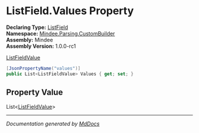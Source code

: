 ﻿<!--  
  <auto-generated>   
    The contents of this file were generated by a tool.  
    Changes to this file may be list if the file is regenerated  
  </auto-generated>   
-->

# ListField.Values Property

**Declaring Type:** [ListField](../index.md)  
**Namespace:** [Mindee.Parsing.CustomBuilder](../../index.md)  
**Assembly:** Mindee  
**Assembly Version:** 1.0.0\-rc1

[ListFieldValue](../../ListFieldValue/index.md)

```csharp
[JsonPropertyName("values")]
public List<ListFieldValue> Values { get; set; }
```

## Property Value

List\<[ListFieldValue](../../ListFieldValue/index.md)\>

___

*Documentation generated by [MdDocs](https://github.com/ap0llo/mddocs)*
